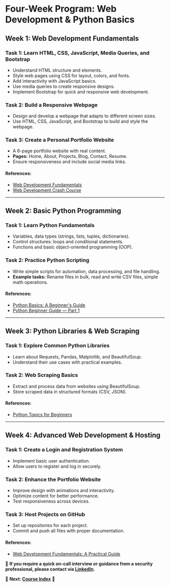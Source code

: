 # Four-Week Program: Web Development & Python Basics

## Week 1: Web Development Fundamentals

### Task 1: Learn HTML, CSS, JavaScript, Media Queries, and Bootstrap
- Understand HTML structure and elements.
- Style web pages using CSS for layout, colors, and fonts.
- Add interactivity with JavaScript basics.
- Use media queries to create responsive designs.
- Implement Bootstrap for quick and responsive web development.

### Task 2: Build a Responsive Webpage
- Design and develop a webpage that adapts to different screen sizes.
- Use HTML, CSS, JavaScript, and Bootstrap to build and style the webpage.

### Task 3: Create a Personal Portfolio Website
- A 6-page portfolio website with real content.
- **Pages:** Home, About, Projects, Blog, Contact, Resume.
- Ensure responsiveness and include social media links.

#### **References:**
- [Web Development Fundamentals](https://medium.com/@code-and-cozy/web-development-fundamentals-a-guide-for-beginners-and-intermediate-developers-cc24c9d5ada7)
- [Web Development Crash Course](https://medium.com/design-bootcamp/web-development-crash-course-a-step-by-step-guide-to-the-basics-with-free-learning-resources-3d0f93b1b02d)

---

## Week 2: Basic Python Programming

### Task 1: Learn Python Fundamentals
- Variables, data types (strings, lists, tuples, dictionaries).
- Control structures: loops and conditional statements.
- Functions and basic object-oriented programming (OOP).

### Task 2: Practice Python Scripting
- Write simple scripts for automation, data processing, and file handling.
- **Example tasks:** Rename files in bulk, read and write CSV files, simple math operations.

#### **References:**
- [Python Basics: A Beginner's Guide](https://medium.com/@mohsin.shaikh324/python-basics-a-beginners-guide-968615a99850)
- [Python Beginner Guide — Part 1](https://medium.com/@markwkiehl/python-beginner-guide-part-1-1adcf52d7f65)

---

## Week 3: Python Libraries & Web Scraping

### Task 1: Explore Common Python Libraries
- Learn about Requests, Pandas, Matplotlib, and BeautifulSoup.
- Understand their use cases with practical examples.

### Task 2: Web Scraping Basics
- Extract and process data from websites using BeautifulSoup.
- Store scraped data in structured formats (CSV, JSON).

#### **References:**
- [Python Topics for Beginners](https://medium.com/@prateekbansalind/python-topics-for-beginners-from-basic-to-advanced-312cbedf8d0e)

---

## Week 4: Advanced Web Development & Hosting

### Task 1: Create a Login and Registration System
- Implement basic user authentication.
- Allow users to register and log in securely.

### Task 2: Enhance the Portfolio Website
- Improve design with animations and interactivity.
- Optimize content for better performance.
- Test responsiveness across devices.

### Task 3: Host Projects on GitHub
- Set up repositories for each project.
- Commit and push all files with proper documentation.

#### **References:**
- [Web Development Fundamentals: A Practical Guide](https://medium.com/@ehuerikenbaba/web-development-fundamentals-a-practical-guide-326e0baefa2f)


📩 **If you require a quick on-call interview or guidance from a security professional, please contact via [LinkedIn](https://www.linkedin.com/in/manas-ramesh-9a7ba4149/).**  

📌 **Next: [Course Index](./../1structure)** 🚀